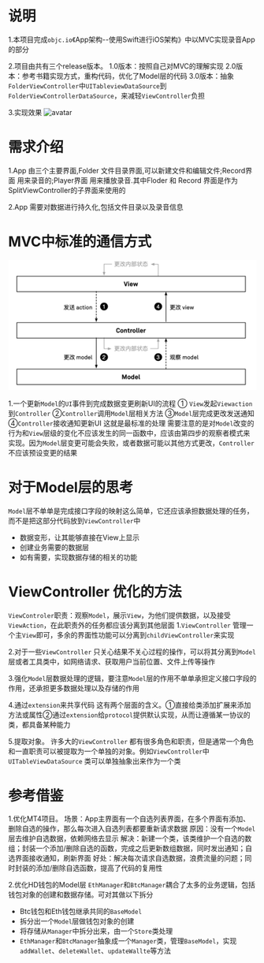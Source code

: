 # 说明
1.本项目完成`objc.io`《App架构--使用Swift进行iOS架构》中以MVC实现录音App的部分

2.项目由共有三个release版本。
    1.0版本：按照自己对MVC的理解实现
    2.0版本：参考书籍实现方式，重构代码，优化了Model层的代码
    3.0版本：抽象`FolderViewController`中`UITableviewDataSource`到`FolderViewControllerDataSource`，来减轻`ViewController`负担

3.实现效果
![avatar](/demo.gif)

# 需求介绍
1.App 由三个主要界面,Folder 文件目录界面,可以新建文件和编辑文件;Record界面 用来录音的;Player界面 用来播放录音.其中Floder 和 Record 界面是作为SplitViewController的子界面来使用的

2.App 需要对数据进行持久化,包括文件目录以及录音信息

# MVC中标准的通信方式
![avatar](/mvc.png)
 
 1.一个更新`Model`的`UI`事件到完成数据变更刷新UI的流程
① `View`发起`Viewaction`到`Controller`
②`Controller`调用`Model`层相关方法 
③`Model`层完成更改发送通知 
④`Controller`接收通知更新UI 这就是最标准的处理
需要注意的是对`Model`改变的行为和`View`层级的变化不应该发生的同一函数中，应该由第四步的观察者模式来实现。因为`Model`层变更可能会失败，或者数据可能以其他方式更改，`Controller`不应该预设变更的结果

# 对于Model层的思考
`Model`层不单单是完成接口字段的映射这么简单，它还应该承担数据处理的任务，而不是把这部分代码放到`ViewController`中
* 数据变形，让其能够直接在View上显示
* 创建业务需要的数据层
* 如有需要，实现数据存储的相关的功能

# ViewController 优化的方法
`ViewControler`职责：观察`Model`，展示`View`，为他们提供数据，以及接受`ViewAction`，在此职责外的任务都应该分离到其他层面
1.`ViewController` 管理一个主`View`即可，多余的界面性功能可以分离到`childViewController`来实现

2.对于一些`ViewController` 只关心结果不关心过程的操作，可以将其分离到`Model`层或者工具类中，如网络请求、获取用户当前位置、文件上传等操作

3.强化`Model`层数据处理的逻辑，要注意`Model`层的作用不单单承担定义接口字段的作用，还承担更多数据处理以及存储的作用

4.通过`extension`来共享代码
这有两个层面的含义。①直接给类添加扩展来添加方法或属性②通过`extension`给`protocol`提供默认实现，从而让遵循某一协议的类，都具备某种能力

5.提取对象。
许多大的`ViewController` 都有很多角色和职责，但是通常一个角色和一直职责可以被提取为一个单独的对象。例如`ViewController`中 `UITableViewDataSource` 类可以单独抽象出来作为一个类

# 参考借鉴
1.优化MT4项目。
场景：App主界面有一个自选列表界面，在多个界面有添加、删除自选的操作，那么每次进入自选列表都要重新请求数据
原因：没有一个`Model`层去维护自选数据，依赖网络去显示
解决：新建一个类，该类维护一个自选的数组；封装一个添加/删除自选的函数，完成之后更新数组数据，同时发出通知；自选界面接收通知，刷新界面
好处：解决每次请求自选数据，浪费流量的问题；同时封装的添加/删除自选函数，提高了代码的复用性

2.优化HD钱包的Model层
`EthManager`和`BtcManager`耦合了太多的业务逻辑，包括钱包对象的创建和数据存储。可对其做以下拆分
* Btc钱包和Eth钱包继承共同的`BaseModel`
* 拆分出一个`Model`层做钱包对象的创建
* 将存储从`Manager`中拆分出来，由一个`Store`类处理
* `EthManager`和`BtcManager`抽象成一个`Manager`类，管理`BaseModel`，实现`addWallet`、`deleteWallet`、`updateWallte`等方法
